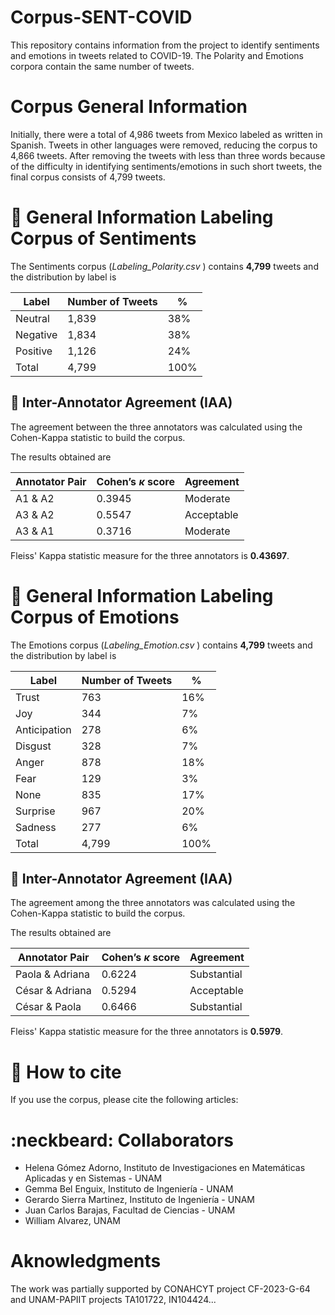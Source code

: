 #  Corpus-SENT-COVID
This repository contains information from the project to identify sentiments and emotions in tweets related to COVID-19. The Polarity and Emotions corpora contain the same number of tweets.

# Corpus General Information

Initially, there were a total of 4,986 tweets from Mexico labeled as written in Spanish. Tweets in other languages were removed, reducing the corpus to 4,866 tweets. After removing the tweets with less than three words because of the difficulty in identifying sentiments/emotions in such short tweets, the final corpus consists of 4,799 tweets.

# :file_folder: General Information Labeling Corpus of Sentiments

The Sentiments corpus (<em>Labeling_Polarity.csv </em>) contains **4,799** tweets and the distribution by label is

| **Label** | **Number of Tweets** | **%** |
| -- | -- | -- |
| Neutral |   1,839   | 38% |
| Negative |  1,834   | 38% |
| Positive |  1,126   | 24% |
| Total | 4,799 | 100% |

##  :mag_right: Inter-Annotator Agreement (IAA)

The agreement between the three annotators was calculated using the Cohen-Kappa statistic to build the corpus. 

The results obtained are

| **Annotator Pair** | **Cohen’s $\kappa$ score** | **Agreement** |
| -- | -- | -- |
| A1 & A2 | 0.3945 | Moderate |
| A3 & A2 | 0.5547 | Acceptable |
| A3 & A1 | 0.3716 | Moderate |

Fleiss' Kappa statistic measure for the three annotators is **0.43697**.

# :file_folder: General Information Labeling Corpus of Emotions

The Emotions corpus (<em>Labeling_Emotion.csv </em>) contains **4,799** tweets and the distribution by label is

| **Label** | **Number of Tweets** | **%** |
| -- | -- | -- 
| Trust |   763   | 16% |
| Joy |  344   | 7% |
| Anticipation |  278   | 6% |
| Disgust | 328 | 7% |
| Anger | 878 | 18% |
| Fear | 129 | 3% |
| None | 835 | 17% |
| Surprise | 967 | 20% |
| Sadness | 277 | 6% |
| Total | 4,799| 100% |

##  :mag_right: Inter-Annotator Agreement (IAA)

The agreement among the three annotators was calculated using the Cohen-Kappa statistic to build the corpus. 

The results obtained are

| **Annotator Pair** | **Cohen’s $\kappa$ score** | **Agreement** |
| -- | -- | -- |
| Paola & Adriana | 0.6224 | Substantial |
| César & Adriana | 0.5294 | Acceptable |
| César & Paola | 0.6466 | Substantial |

Fleiss' Kappa statistic measure for the three annotators is **0.5979**.

# :pencil: How to cite

If you use the corpus, please cite the following articles:

# :neckbeard: Collaborators

- Helena Gómez Adorno, Instituto de Investigaciones en Matemáticas Aplicadas y en Sistemas - UNAM
- Gemma Bel Enguix, Instituto de Ingeniería - UNAM
- Gerardo Sierra Martinez, Instituto de Ingeniería - UNAM
- Juan Carlos Barajas, Facultad de Ciencias - UNAM
- William Alvarez, UNAM

# Aknowledgments
The work was partially supported by CONAHCYT project CF-2023-G-64 and UNAM-PAPIIT projects TA101722, IN104424...

